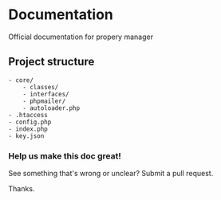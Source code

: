 # Documentation
Official documentation for propery manager

## Project structure
```plain
- core/
    - classes/
    - interfaces/
    - phpmailer/
    - autoloader.php
- .htaccess
- config.php
- index.php
- key.json
```



### Help us make this doc great!

See something that's wrong or unclear? Submit a pull request.

Thanks.
